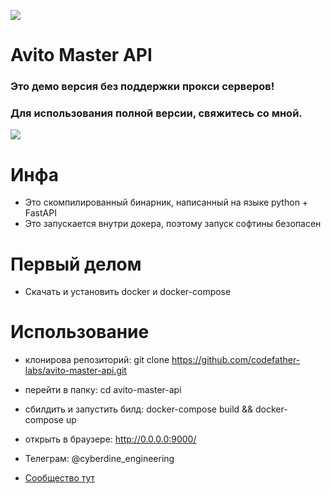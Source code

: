 ![](https://img.shields.io/github/license/codefather-labs/avito-master-api)

# Avito Master API

### Это демо версия без поддержки прокси серверов! 
### Для использования полной версии, свяжитесь со мной.

![](https://static10.tgstat.ru/channels/_0/ba/ba86e738b8e804a7955a562266527aae.jpg)

# Инфа

* Это скомпилированный бинарник, написанный на языке python + FastAPI
* Это запускается внутри докера, поэтому запуск софтины безопасен

# Первый делом

* Скачать и установить docker и docker-compose

# Использование

* клонирова репозиторий: git clone https://github.com/codefather-labs/avito-master-api.git
* перейти в папку: cd avito-master-api
* сбилдить и запустить билд: docker-compose build && docker-compose up
* открыть в браузере: http://0.0.0.0:9000/


* Телеграм: @cyberdine_engineering 

* [Сообщество тут](https://t.me/avito_master_developers)

